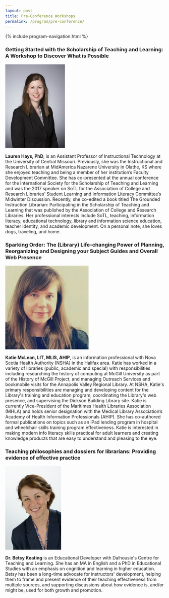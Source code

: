 ```yaml
---
layout: post
title: Pre-Conference Workshops
permalink: /program/pre-conference/
---
```


{% include program-navigation.html %}


### Getting Started with the Scholarship of Teaching and Learning: A Workshop to Discover What is Possible ###

<!-- One of the best ways to inform teaching and learning is by asking questions, and the Scholarship of Teaching and Learning (SoTL) helps instructors do just that. SoTL is a movement in higher education to study teaching and learning in order to improve both. SoTL continues to grow internationally and has recently gained momentum in librarianship. As librarians and information literacy professionals, there is much we can learn from engaging with SoTL. We also have much to contribute. 

<!-- The goals of this pre-conference are for attendees to: 
.Determine why SoTL is a good fit for the study of information literacy, 
.Identify what they can do with SoTL, 
.Decide how they wish to engage with SoTL, 
.Brainstorm SoTL questions, 
.Create an action plan for a SoTL project.  -->

<!-- Through active learning exercises, attendees will use a project planning toolkit to create an action plan for a SoTL project. Workshop attendees will engage in discussions that focus on their local teaching context and how that context impacts the SoTL work they wish to do. With a focus on asking good questions, attendees will consider teaching and learning phenomena they are curious about and what SoTL questions they want to ask to help them gain insight into their own teaching and their students’ learning. Attendees will also identify potential collaborators, brainstorm ideas for a research design, and determine how best to engage with SoTL. Attendees will leave the session with concrete ideas for moving forward with their own SoTL project.  -->
![Lauren Hays](/assets/images/PCLaurenHays264.jpg "Lauren Hays")

**Lauren Hays, PhD**, is an Assistant Professor of Instructional Technology at the University of Central Missouri. Previously, she was the Instructional and Research Librarian at MidAmerica Nazarene University in Olathe, KS where she enjoyed teaching and being a member of her institution’s Faculty Development Committee. She has co-presented at the annual conference for the International Society for the Scholarship of Teaching and Learning and was the 2017 speaker on SoTL for the Association of College and Research Libraries’ Student Learning and Information Literacy Committee’s Midwinter Discussion. Recently, she co-edited a book titled The Grounded Instruction Librarian: Participating in the Scholarship of Teaching and Learning that was published by the Association of College and Research Libraries. Her professional interests include SoTL, teaching, information literacy, educational technology, library and information science education, teacher identity, and academic development. On a personal note, she loves dogs, traveling, and home.   

### Sparking Order: The (Library) Life-changing Power of Planning, Reorganizing and Designing your Subject Guides and Overall Web Presence ###
![Katie McLean](/assets/images/PCkatie-mclean264.jpg "Katie McLean")

**Katie McLean, LIT, MLIS, AHIP**, is an information professional with Nova Scotia Health Authority (NSHA) in the Halifax area. Katie has worked in a variety of libraries (public, academic and special) with responsibilities including researching the history of computing at McGill University as part of the History of McGill Project, and managing Outreach Services and bookmobile visits for the Annapolis Valley Regional Library. At NSHA, Katie's primary responsibilities are managing and developing content for the Library's training and education program, coordinating the Library's web presence, and supervising the Dickson Building Library site. Katie is currently Vice-President of the Maritimes Health Libraries Association (MHLA) and holds senior designation with the Medical Library Association’s Academy of Health Information Professionals (AHIP). She has co-authored formal publications on topics such as an iPad lending program in hospital and wheelchair skills training program effectiveness. Katie is interested in making modern info literacy skills practical for adult learners and creating knowledge products that are easy to understand and pleasing to the eye.

### Teaching philosophies and dossiers for librarians: Providing evidence of effective practice ###
![Betsy Keating](/assets/images/PCBetsyKeating264.jpg "Betsy Keating")

**Dr. Betsy Keating** is an Educational Developer with Dalhousie's Centre for Teaching and Learning. She has an MA in English and a PhD in Educational Studies with an emphasis on cognition and learning in higher education. Betsy has been a long-time advocate for instructors' development, helping them to frame and present evidence of their teaching effectiveness from multiple sources, and supporting discussions about how evidence is, and/or might be, used for both growth and promotion. 

